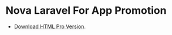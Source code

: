 # Nova Laravel For App Promotion


- [Download HTML Pro Version](https://uideck.com/templates/nova/).
